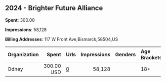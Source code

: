 ## 2024 - Brighter Future Alliance 
**Spent**: 300.00

**Impressions**: 58,128

**Billing Addresses**: 117 W Front Ave,Bismarck,58504,US

|Organization|Spent|Urls|Impressions|Genders|Age Brackets|Country Codes|
|:---|---:|:---|---:|:---|:---|:---|
|Odney|300.00 USD|[0](https://www.snap.com/political-ads/asset/95ab971454de8f0acbfb61f8d4897b10eee685ef8c8113d5e9d26f63cc2cb38c?mediaType=mp4)|58,128||18+|united states|
